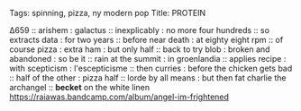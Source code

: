Tags: spinning, pizza, ny modern pop
Title: PROTEIN
  
∆659 :: arishem : galactus :: inexplicably : no more four hundreds :: so extracts data : for two years :: before near death : at eighty eight rpm :: of course pizza : extra ham : but only half :: back to try blob : broken and abandoned : so be it :: rain at the summit : in groenlandia :: applies recipe : with scepticism : l'escepticisme :: then curries : before the chicken gets bad :: half of the other : pizza half :: lorde by all means : but then fat charlie the archangel :: **becket** on the white linen  
<https://raiawas.bandcamp.com/album/angel-im-frightened>  
